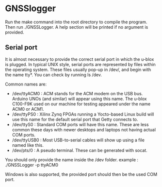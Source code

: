 # GNSSlogger

Run the make command into the root directory to compile the program.
Then run ./GNSSLogger. A help section will be printed if no argument is provided.


## Serial port 
It is almost necessary to provide the correct serial port in which the u-blox is plugged. In typical UNIX style, serial ports are represented by files within the operating system. These files usually pop-up in /dev/, and begin with the name tty*. You can check by running ls /dev.

Common names are:

- /dev/ttyACM0 : ACM stands for the ACM modem on the USB bus. Arduino UNOs (and similar) will appear using this name. The u-blox C100-F9K used on our machine for testing appeared under the name ACM0 or ACM1.
- /dev/ttyPS0 : Xilinx Zynq FPGAs running a Yocto-based Linux build will use this name for the default serial port that Getty connects to.
- /dev/ttyS0 : Standard COM ports will have this name. These are less common these days with newer desktops and laptops not having actual COM ports.
- /dev/ttyUSB0 : Most USB-to-serial cables will show up using a file named like this.
- /dev/pts/0 : A pseudo terminal. These can be generated with socat.

You should only provide the name inside the /dev folder. 
example : 
    ./GNSSLogger -p ttyACM0

Windows is also supported, the provided port should then be the used COM port.
